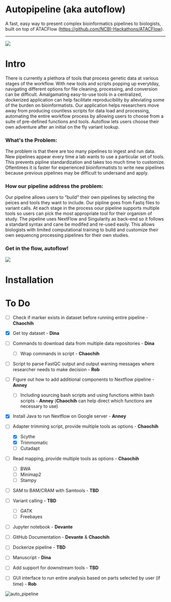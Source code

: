 # Autopipeline (aka autoflow)
A fast, easy way to present complex bioinformatics pipelines to biologists, built on top of ATACFlow (https://github.com/NCBI-Hackathons/ATACFlow).

---

![](https://raw.githubusercontent.com/NCBI-Hackathons/Autopipeline/master/images/AF.PNG)

# Intro
There is currently a plethora of tools that process genetic data at various stages of the workflow. With new tools and scripts popping up everytday, navigating different options for file cleaning, processing, and conversion can be difficult. Amalgamating easy-to-use tools in a centralized, dockerized application can help facilitate reproducibility by alleviating some of the burden on bioinformatists. Our application helps researchers move away from producing countless scripts for data load and processing, automating the entire workflow process by allowing users to choose from a suite of pre-defined functions and tools. Autoflow lets users choose their own adventure after an initial on the fly variant lookup. 

### What's the Problem: 
The problem is that there are too many pipelines to ingest and run data. New pipelines appear every time a lab wants to use a particular set of tools. This prevents pipline standardization and takes too much time to customize. Oftentimes it is faster for experienced bioinformatists to write new pipelines because previous pipelines may be difficult to undersand and apply.

### How our pipeline address the problem:
Our pipeline allows users to “build” their own pipelines by selecting the peices and tools they want to include. Our pipline goes from Fastq files to variant calls. At each stage in the process oour pipeline supports multiple tools so users can pick the most appropriate tool for their organism of study. The pipeline uses NextFlow and Singularity as back-end so it follows a standard syntax and cane be modifed and re-used easily. This allows biologists with limited computational training to bulld and customize their own sequencng processing pipelines for their own studies.

### Get in the flow, autoflow!

![](https://raw.githubusercontent.com/NCBI-Hackathons/Autopipeline/master/images/Flowchar_v2.png)

# Installation



# To Do
- [ ] Check if marker exists in dataset before running entire pipeline - **Chaochih**
- [x] Get toy dataset - **Dina**
- [ ] Commands to download data from multiple data repositories - **Dina**
    - [ ] Wrap commands in script - **Chaochih**
- [ ] Script to parse FastQC output and output warning messages where researcher needs to make decision - **Rob**
- [ ] Figure out how to add additional components to Nextflow pipeline - **Anney**
    - [ ] Including sourcing bash scripts and using functions within bash scripts - **Anney** (**Chaochih** can help direct which functions are necessary to use)
- [x] Install Java to run Nextflow on Google server - **Anney**
- [ ] Adapter trimming script, provide multiple tools as options - **Chaochih**
    - [x] Scythe
    - [x] Trimmomatic
    - [ ] Cutadapt
- [ ] Read mapping, provide multiple tools as options - **Chaochih**
    - [ ] BWA
    - [ ] Minimap2
    - [ ] Stampy
- [ ] SAM to BAM/CRAM with Samtools - **TBD**
- [ ] Variant calling - **TBD**
    - [ ] GATK
    - [ ] Freebayes
- [ ] Jupyter notebook - **Devante**
- [ ] GitHub Documentation - **Devante** & **Chaochih**
- [ ] Dockerize pipeline - **TBD**
- [ ] Manuscript - **Dina**
- [ ] Add support for downstream tools - **TBD**
- [ ] GUI interface to run entire analysis based on parts selected by user (if time) - **Rob**



![auto_pipeline](https://user-images.githubusercontent.com/29574436/43094530-38ad445e-8e81-11e8-8d79-653be0fcd6b7.png)
